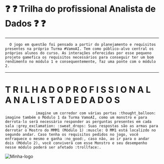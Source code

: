 #  :question: :question: Trilha do profissional Analista de Dados :question: :question:
---
      O jogo em questão foi pensado a partir do planejamento e requisitos presentes na próprio Turma #VamoAI. Tem como público-alvo central os próprios alunos do curso. As interações oferecidas por esse pequeno projeto gamefica os requisitos necessários para conseguir ter um bom rendimento no módulo 1 e consequentemente, faz uma ponte com o módulo 2.
---
# T R I L H A  D O  P R O F I S S I O N A L  A N A L I S T A  D E  D A D O S

                  imagine um corredor com várias portas :thought_balloon: imagine também o Módulo 1 da Turma VamoAI, como um monstro e para derrota-lo será necessário responder as perguntas presentes em cada sala :grey_exclamation: :sweat_drops: Suas respostas são as armas para derrotar o Mostro do MMM1 (Módulo 1) :muscle: O MM1 está localizdo no segundo andar. Caso tenha os requisitos pedidos no jogo, você enfraquece o mesmo e ganha :no_good:, caso não, ao ir para o andar dois (Módulo 2), você conviverá com esse Monstro e seu desempenho nesse módulo poderá ser afetado :trollface:. 

![Minha-logo](https://github.com/Natalia-oli/imagens/blob/master/Legal%20Ilustrado%20Games%20Infogr%C3%A1fico.gif)








